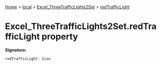 [Home](./index) &gt; [local](local.md) &gt; [Excel\_ThreeTrafficLights2Set](local.excel_threetrafficlights2set.md) &gt; [redTrafficLight](local.excel_threetrafficlights2set.redtrafficlight.md)

# Excel\_ThreeTrafficLights2Set.redTrafficLight property


**Signature:**
```javascript
redTrafficLight: Icon
```
